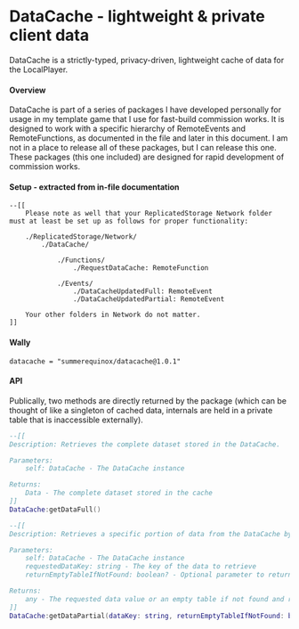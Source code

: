# DataCache - lightweight & private client data

DataCache is a strictly-typed, privacy-driven, lightweight cache of data for the LocalPlayer.

#### Overview
DataCache is part of a series of packages I have developed personally for usage in my template game that I use for fast-build commission works. It is designed to work with a specific hierarchy of RemoteEvents and RemoteFunctions, as documented in the file and later in this document. I am not in a place to release all of these packages, but I can release this one. These packages (this one included) are designed for rapid development of commission works.

#### Setup - extracted from in-file documentation
```
--[[
    Please note as well that your ReplicatedStorage Network folder must at least be set up as follows for proper functionality:

    ./ReplicatedStorage/Network/
        ./DataCache/

            ./Functions/
                ./RequestDataCache: RemoteFunction

            ./Events/
                ./DataCacheUpdatedFull: RemoteEvent
                ./DataCacheUpdatedPartial: RemoteEvent

    Your other folders in Network do not matter.
]]
```

#### Wally
`datacache = "summerequinox/datacache@1.0.1"`

#### API
Publically, two methods are directly returned by the package (which can be thought of like a singleton of cached data, internals are held in a private table that is inaccessible externally).

```lua
--[[
Description: Retrieves the complete dataset stored in the DataCache.

Parameters:
    self: DataCache - The DataCache instance

Returns:
    Data - The complete dataset stored in the cache
]]
DataCache:getDataFull()

--[[
Description: Retrieves a specific portion of data from the DataCache by key.

Parameters:
    self: DataCache - The DataCache instance
    requestedDataKey: string - The key of the data to retrieve
    returnEmptyTableIfNotFound: boolean? - Optional parameter to return an empty table if the key is not found

Returns:
    any - The requested data value or an empty table if not found and returnEmptyTableIfNotFound is true
]]
DataCache:getDataPartial(dataKey: string, returnEmptyTableIfNotFound: boolean?)
```